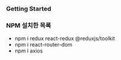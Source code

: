 ### Getting Started

### NPM 설치한 목록

- npm i redux react-redux @reduxjs/toolkit
- npm i react-router-dom
- npm i axios
